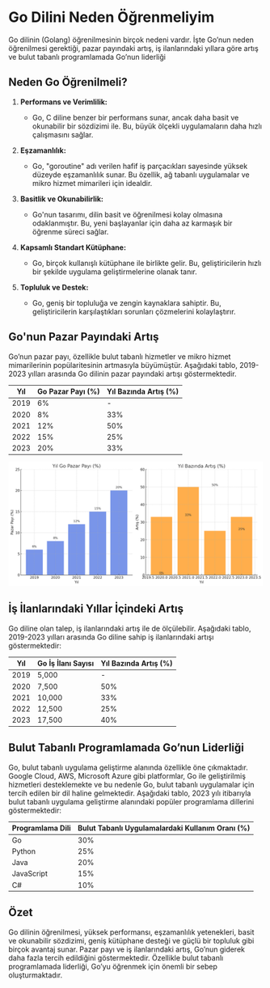 # Go Dilini Neden Öğrenmeliyim

Go dilinin (Golang) öğrenilmesinin birçok nedeni vardır. İşte Go’nun neden öğrenilmesi gerektiği, pazar payındaki artış, iş ilanlarındaki yıllara göre artış ve bulut tabanlı programlamada Go’nun liderliği

## Neden Go Öğrenilmeli?

1. **Performans ve Verimlilik:**

   - Go, C diline benzer bir performans sunar, ancak daha basit ve okunabilir bir sözdizimi ile. Bu, büyük ölçekli uygulamaların daha hızlı çalışmasını sağlar.
2. **Eşzamanlılık:**

   - Go, "goroutine" adı verilen hafif iş parçacıkları sayesinde yüksek düzeyde eşzamanlılık sunar. Bu özellik, ağ tabanlı uygulamalar ve mikro hizmet mimarileri için idealdir.
3. **Basitlik ve Okunabilirlik:**

   - Go'nun tasarımı, dilin basit ve öğrenilmesi kolay olmasına odaklanmıştır. Bu, yeni başlayanlar için daha az karmaşık bir öğrenme süreci sağlar.
4. **Kapsamlı Standart Kütüphane:**

   - Go, birçok kullanışlı kütüphane ile birlikte gelir. Bu, geliştiricilerin hızlı bir şekilde uygulama geliştirmelerine olanak tanır.
5. **Topluluk ve Destek:**

   - Go, geniş bir topluluğa ve zengin kaynaklara sahiptir. Bu, geliştiricilerin karşılaştıkları sorunları çözmelerini kolaylaştırır.

## Go'nun Pazar Payındaki Artış

Go’nun pazar payı, özellikle bulut tabanlı hizmetler ve mikro hizmet mimarilerinin popülaritesinin artmasıyla büyümüştür. Aşağıdaki tablo, 2019-2023 yılları arasında Go dilinin pazar payındaki artışı göstermektedir.

| Yıl | Go Pazar Payı (%) | Yıl Bazında Artış (%) |
| ---- | ------------------ | ------------------------- |
| 2019 | 6%                 | -                         |
| 2020 | 8%                 | 33%                       |
| 2021 | 12%                | 50%                       |
| 2022 | 15%                | 25%                       |
| 2023 | 20%                | 33%                       |

![1728946117884](image/0-02-go-dilini-neden-ogrenmeliyim/1728946117884.png)

## İş İlanlarındaki Yıllar İçindeki Artış

Go diline olan talep, iş ilanlarındaki artış ile de ölçülebilir. Aşağıdaki tablo, 2019-2023 yılları arasında Go diline sahip iş ilanlarındaki artışı göstermektedir:

| Yıl | Go İş İlanı Sayısı | Yıl Bazında Artış (%) |
| ---- | ------------------------ | ------------------------- |
| 2019 | 5,000                    | -                         |
| 2020 | 7,500                    | 50%                       |
| 2021 | 10,000                   | 33%                       |
| 2022 | 12,500                   | 25%                       |
| 2023 | 17,500                   | 40%                       |

## Bulut Tabanlı Programlamada Go’nun Liderliği

Go, bulut tabanlı uygulama geliştirme alanında özellikle öne çıkmaktadır. Google Cloud, AWS, Microsoft Azure gibi platformlar, Go ile geliştirilmiş hizmetleri desteklemekte ve bu nedenle Go, bulut tabanlı uygulamalar için tercih edilen bir dil haline gelmektedir. Aşağıdaki tablo, 2023 yılı itibarıyla bulut tabanlı uygulama geliştirme alanındaki popüler programlama dillerini göstermektedir:

| Programlama Dili | Bulut Tabanlı Uygulamalardaki Kullanım Oranı (%) |
| ---------------- | --------------------------------------------------- |
| Go               | 30%                                                 |
| Python           | 25%                                                 |
| Java             | 20%                                                 |
| JavaScript       | 15%                                                 |
| C#               | 10%                                                 |

## Özet

Go dilinin öğrenilmesi, yüksek performansı, eşzamanlılık yetenekleri, basit ve okunabilir sözdizimi, geniş kütüphane desteği ve güçlü bir topluluk gibi birçok avantaj sunar. Pazar payı ve iş ilanlarındaki artış, Go’nun giderek daha fazla tercih edildiğini göstermektedir. Özellikle bulut tabanlı programlamada liderliği, Go’yu öğrenmek için önemli bir sebep oluşturmaktadır.
